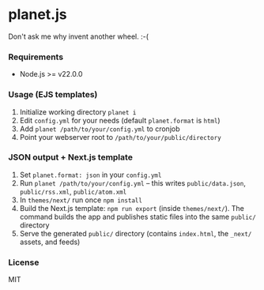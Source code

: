 planet.js
=========

Don't ask me why invent another wheel. :-(

### Requirements

* Node.js >= v22.0.0

### Usage (EJS templates)

1. Initialize working directory `planet i`
2. Edit `config.yml` for your needs (default `planet.format` is `html`)
3. Add `planet /path/to/your/config.yml` to cronjob
4. Point your webserver root to `/path/to/your/public/directory`

### JSON output + Next.js template

1. Set `planet.format: json` in your `config.yml`
2. Run `planet /path/to/your/config.yml` – this writes `public/data.json`, `public/rss.xml`, `public/atom.xml`
3. In `themes/next/` run once `npm install`
4. Build the Next.js template: `npm run export` (inside `themes/next/`). The command builds the app and publishes static files into the same `public/` directory
5. Serve the generated `public/` directory (contains `index.html`, the `_next/` assets, and feeds)

### License

MIT
